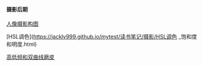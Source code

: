#### 摄影后期

[人像摄影构图](https://jacklv999.github.io/mytest/读书笔记/摄影/人像摄影构图.html) 

[HSL调色](https://jacklv999.github.io/mytest/读书笔记/摄影/HSL调色 _饱和度和明度.html) 

[高低频和双曲线磨皮](https://jacklv999.github.io/mytest/读书笔记/摄影/摄影——后期/磨皮方法.html) 